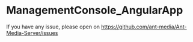 # ManagementConsole_AngularApp

If you have any issue, please open on https://github.com/ant-media/Ant-Media-Server/issues
